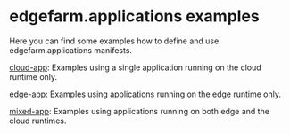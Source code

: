 # edgefarm.applications examples

Here you can find some examples how to define and use edgefarm.applications manifests.

[cloud-app](cloud-app/README.md): Examples using a single application running on the cloud runtime only.

[edge-app](edge-app/README.md): Examples using applications running on the edge runtime only.

[mixed-app](mixed-app/README.md): Examples using applications running on both edge and the cloud runtimes.